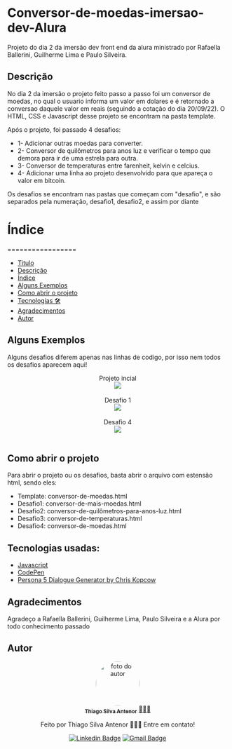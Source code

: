 # Conversor-de-moedas-imersao-dev-Alura
Projeto do dia 2 da imersão dev front end da alura ministrado por Rafaella Ballerini, Guilherme Lima e Paulo Silveira.

## Descrição
No dia 2 da imersão o projeto feito passo a passo foi um conversor de moedas, no qual o usuario informa um valor em dolares e é retornado a conversao daquele valor em reais (seguindo a cotação do dia 20/09/22). O HTML, CSS e Javascript desse projeto se encontram na pasta template.

Após o projeto, foi passado 4 desafios:

* 1- Adicionar outras moedas para converter.
* 2- Conversor de quilômetros para anos luz e verificar o tempo que demora para ir de uma estrela para outra.
* 3- Conversor de temperaturas entre farenheit, kelvin e celcius.
* 4- Adicionar uma linha ao projeto desenvolvido para que apareça o valor em bitcoin.

Os desafios se encontram nas pastas que começam com "desafio", e são separados pela numeração, desafio1, desafio2, e assim por diante

# Índice
=================
<!--ts-->
   * [Titulo](#conversor-de-moedas-imersao-dev-alura)
   * [Descrição](#descrição)
   * [Índice](#índice)
   * [Alguns Exemplos](#alguns-exemplos)
   * [Como abrir o projeto](#como-abrir-o-projeto)
   * [Tecnologias 🛠](#tecnologias-usadas)
   * [Agradecimentos](#agradecimentos)
   * [Autor](#autor)
   <!--te-->

## Alguns Exemplos
Alguns desafios diferem apenas nas linhas de codigo, por isso nem todos os desafios aparecem aqui!
<div align="center">
Projeto incial<br>
<img src="https://media.giphy.com/media/k0aNXZFpzvDURXry5s/giphy.gif">
<br><br>
Desafio 1<br>
<img src ="https://media.giphy.com/media/V6qfm0OF8tid49ZHJa/giphy.gif">
<br><br>
Desafio 4<br>
<img src ="https://media.giphy.com/media/RBUKtEeGULEfgMN4Dr/giphy.gif">
<br><br>
</div>

## Como abrir o projeto
Para abrir o projeto ou os desafios, basta abrir o arquivo com estensão html, sendo eles: <br>
* Template: conversor-de-moedas.html<br>
* Desafio1: conversor-de-mais-moedas.html<br>
* Desafio2: conversor-de-quilômetros-para-anos-luz.html<br>
* Desafio3: conversor-de-temperaturas.html<br>
* Desafio4: conversor-de-moedas.html<br>

## Tecnologias usadas:

- [Javascript](https://developer.mozilla.org/pt-BR/docs/Web/JavaScript)
- [CodePen](https://codepen.io)
- [Persona 5 Dialogue Generator by Chris Kopcow](https://github.com/opennoise1/p5-dialogue-generator)

## Agradecimentos
Agradeço a Rafaella Ballerini, Guilherme Lima, Paulo Silveira e a Alura por todo conhecimento passado

## Autor
<div align="center">
<a href="https://www.linkedin.com/in/thiago-antenor/">
<img style="border-radius: 50%;" src="https://avatars.githubusercontent.com/u/99970279?v=4" width="100px;" alt="foto do autor"/>
 <br />
 <sub><b>Thiago Silva Antenor</b></sub></a> <a href="https://www.linkedin.com/in/thiago-antenor/" title="Linkedin"> 🧑🏾‍💻</a>


Feito por Thiago Silva Antenor 👨🏾‍💻 Entre em contato!

[![Linkedin Badge](https://img.shields.io/badge/-Thiago-blue?style=flat-square&logo=Linkedin&logoColor=white&link=https://www.linkedin.com/in/thiago-antenor/)](https://www.linkedin.com/in/thiago-antenor/) 
[![Gmail Badge](https://img.shields.io/badge/-thiagoantenor31@gmail.com-c14438?style=flat-square&logo=Gmail&logoColor=white&link=mailto:thiagoantenor31.com)](mailto:thiagoantenor31.com)
</div>

